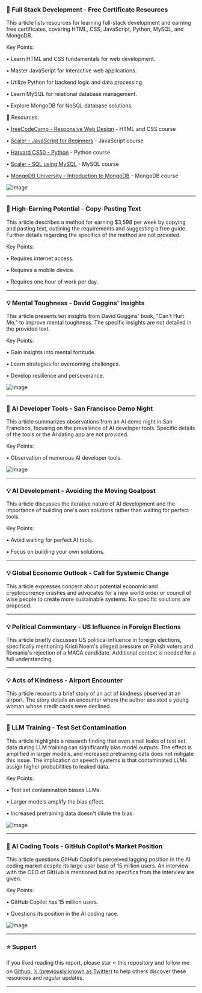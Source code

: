 ### 🤖 Full Stack Development - Free Certificate Resources

This article lists resources for learning full-stack development and earning free certificates, covering HTML, CSS, JavaScript, Python, MySQL, and MongoDB.

Key Points:

• Learn HTML and CSS fundamentals for web development.

• Master JavaScript for interactive web applications.

• Utilize Python for backend logic and data processing.

• Learn MySQL for relational database management.

• Explore MongoDB for NoSQL database solutions.


🔗 Resources:

• [freeCodeCamp - Responsive Web Design](https://freecodecamp.org/learn/2022/responsive-web-design/) - HTML and CSS course

• [Scaler - JavaScript for Beginners](https://scaler.com/topics/course/javascript-beginners/) - JavaScript course

• [Harvard CS50 - Python](http://cs50.harvard.edu/python/) - Python course

• [Scaler - SQL using MySQL](https://scaler.com/topics/course/sql-using-mysql-course/) - MySQL course

• [MongoDB University - Introduction to MongoDB](http://learn.mongodb.com/learning-paths/introduction-to-mongodb) - MongoDB course

![Image](https://pbs.twimg.com/media/GsG_EAnXkAAB9QC?format=jpg&name=small)


---

### 🚀  High-Earning Potential - Copy-Pasting Text

This article describes a method for earning $3,598 per week by copying and pasting text, outlining the requirements and suggesting a free guide.  Further details regarding the specifics of the method are not provided.

Key Points:

• Requires internet access.

• Requires a mobile device.

• Requires one hour of work per day.


---

### 💡  Mental Toughness - David Goggins' Insights

This article presents ten insights from David Goggins' book, "Can't Hurt Me," to improve mental toughness.  The specific insights are not detailed in the provided text.

Key Points:

• Gain insights into mental fortitude.

• Learn strategies for overcoming challenges.

• Develop resilience and perseverance.


![Image](https://pbs.twimg.com/media/GsHRXqiaMAAKvpm?format=jpg&name=small)


---

### 🤖 AI Developer Tools - San Francisco Demo Night

This article summarizes observations from an AI demo night in San Francisco, focusing on the prevalence of AI developer tools.  Specific details of the tools or the AI dating app are not provided.

Key Points:

• Observation of numerous AI developer tools.


![Image](https://pbs.twimg.com/amplify_video_thumb/1927928988850343936/img/ZbxLLuOM3RoLCkA1.jpg)


---

### 💡  AI Development - Avoiding the Moving Goalpost

This article discusses the iterative nature of AI development and the importance of building one's own solutions rather than waiting for perfect tools.

Key Points:

• Avoid waiting for perfect AI tools.

• Focus on building your own solutions.


---

### 💡  Global Economic Outlook - Call for Systemic Change

This article expresses concern about potential economic and cryptocurrency crashes and advocates for a new world order or council of wise people to create more sustainable systems.  No specific solutions are proposed.


---

### 💡  Political Commentary - US Influence in Foreign Elections

This article briefly discusses US political influence in foreign elections, specifically mentioning Kristi Noem's alleged pressure on Polish voters and Romania's rejection of a MAGA candidate.  Additional context is needed for a full understanding.


---

### 💡  Acts of Kindness - Airport Encounter

This article recounts a brief story of an act of kindness observed at an airport. The story details an encounter where the author assisted a young woman whose credit cards were declined.


---

### 🤖  LLM Training - Test Set Contamination

This article highlights a research finding that even small leaks of test set data during LLM training can significantly bias model outputs. The effect is amplified in larger models, and increased pretraining data does not mitigate this issue. The implication on speech systems is that contaminated LLMs assign higher probabilities to leaked data.

Key Points:

• Test set contamination biases LLMs.

• Larger models amplify the bias effect.

• Increased pretraining data doesn't dilute the bias.



![Image](https://pbs.twimg.com/media/GsG9l38W4AA4egY?format=png&name=small)


---

### 🤖 AI Coding Tools - GitHub Copilot's Market Position

This article questions GitHub Copilot's perceived lagging position in the AI coding market despite its large user base of 15 million users.  An interview with the CEO of GitHub is mentioned but no specifics from the interview are given.

Key Points:

• GitHub Copilot has 15 million users.

• Questions its position in the AI coding race.


![Image](https://pbs.twimg.com/amplify_video_thumb/1927730089086889984/img/Beg6RB87sUfFiJYz.jpg)


---

### ⭐️ Support

If you liked reading this report, please star ⭐️ this repository and follow me on [Github](https://github.com/Drix10), [𝕏 (previously known as Twitter)](https://x.com/DRIX_10_) to help others discover these resources and regular updates.

---